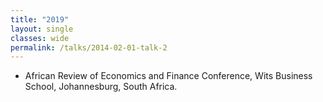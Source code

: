 ```yaml
---
title: "2019"
layout: single
classes: wide
permalink: /talks/2014-02-01-talk-2
---
```

- African Review of Economics and Finance Conference, Wits Business School, Johannesburg, South Africa.



